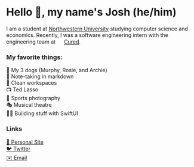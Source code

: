 # Hello 👋, my name's Josh (he/him)
I am a student at [Northwestern University](https://www.northwestern.edu) studying computer science and economics. Recently, I was a software engineering intern with the engineering team at
<img src="https://user-images.githubusercontent.com/26214454/124189447-561ac580-da86-11eb-81c6-e729e4f3c3d3.png" width=15 />
[Cured](https://cured.health).

### My favorite things:
🦮 My 3 dogs (Murphy, Rosie, and Archie)  
📝 Note-taking in markdown  
🧹 Clean workspaces  
📺 Ted Lasso  
📸 Sports photography  
🎭 Musical theatre  
👨‍💻 Building stuff with SwiftUI

### Links
[👤 Personal Site](https://hoffmanjoshua.com)  
[🐦 Twitter](https://twitter.com/joshuadhoffman)  
[✉️ Email](mailto:hoffmanjoshua@u.northwestern.edu)  
